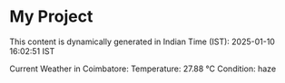 # My Project

This content is dynamically generated in Indian Time (IST): 2025-01-10 16:02:51 IST


Current Weather in Coimbatore:
Temperature: 27.88 °C
Condition: haze
